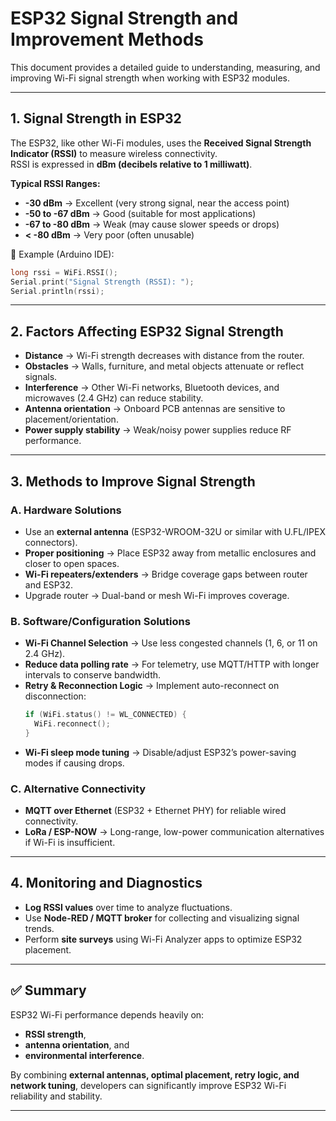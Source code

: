 # ESP32 Signal Strength and Improvement Methods

This document provides a detailed guide to understanding, measuring, and improving Wi-Fi signal strength when working with ESP32 modules.

---

## 1. Signal Strength in ESP32

The ESP32, like other Wi-Fi modules, uses the **Received Signal Strength Indicator (RSSI)** to measure wireless connectivity.  
RSSI is expressed in **dBm (decibels relative to 1 milliwatt)**.

**Typical RSSI Ranges:**
- **-30 dBm** → Excellent (very strong signal, near the access point)  
- **-50 to -67 dBm** → Good (suitable for most applications)  
- **-67 to -80 dBm** → Weak (may cause slower speeds or drops)  
- **< -80 dBm** → Very poor (often unusable)  

📌 Example (Arduino IDE):
```cpp
long rssi = WiFi.RSSI();
Serial.print("Signal Strength (RSSI): ");
Serial.println(rssi);
```

---

## 2. Factors Affecting ESP32 Signal Strength

- **Distance** → Wi-Fi strength decreases with distance from the router.  
- **Obstacles** → Walls, furniture, and metal objects attenuate or reflect signals.  
- **Interference** → Other Wi-Fi networks, Bluetooth devices, and microwaves (2.4 GHz) can reduce stability.  
- **Antenna orientation** → Onboard PCB antennas are sensitive to placement/orientation.  
- **Power supply stability** → Weak/noisy power supplies reduce RF performance.  

---

## 3. Methods to Improve Signal Strength

### A. Hardware Solutions
- Use an **external antenna** (ESP32-WROOM-32U or similar with U.FL/IPEX connectors).  
- **Proper positioning** → Place ESP32 away from metallic enclosures and closer to open spaces.  
- **Wi-Fi repeaters/extenders** → Bridge coverage gaps between router and ESP32.  
- Upgrade router → Dual-band or mesh Wi-Fi improves coverage.  

### B. Software/Configuration Solutions
- **Wi-Fi Channel Selection** → Use less congested channels (1, 6, or 11 on 2.4 GHz).  
- **Reduce data polling rate** → For telemetry, use MQTT/HTTP with longer intervals to conserve bandwidth.  
- **Retry & Reconnection Logic** → Implement auto-reconnect on disconnection:
  ```cpp
  if (WiFi.status() != WL_CONNECTED) {
    WiFi.reconnect();
  }
  ```
- **Wi-Fi sleep mode tuning** → Disable/adjust ESP32’s power-saving modes if causing drops.  

### C. Alternative Connectivity
- **MQTT over Ethernet** (ESP32 + Ethernet PHY) for reliable wired connectivity.  
- **LoRa / ESP-NOW** → Long-range, low-power communication alternatives if Wi-Fi is insufficient.  

---

## 4. Monitoring and Diagnostics

- **Log RSSI values** over time to analyze fluctuations.  
- Use **Node-RED / MQTT broker** for collecting and visualizing signal trends.  
- Perform **site surveys** using Wi-Fi Analyzer apps to optimize ESP32 placement.  

---

## ✅ Summary

ESP32 Wi-Fi performance depends heavily on:  
- **RSSI strength**,  
- **antenna orientation**, and  
- **environmental interference**.  

By combining **external antennas, optimal placement, retry logic, and network tuning**, developers can significantly improve ESP32 Wi-Fi reliability and stability.

---
